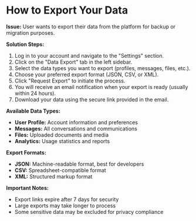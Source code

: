 # How to Export Your Data

**Issue:** User wants to export their data from the platform for backup or migration purposes.

**Solution Steps:**

1. Log in to your account and navigate to the "Settings" section.
2. Click on the "Data Export" tab in the left sidebar.
3. Select the data types you want to export (profiles, messages, files, etc.).
4. Choose your preferred export format (JSON, CSV, or XML).
5. Click "Request Export" to initiate the process.
6. You will receive an email notification when your export is ready (usually within 24 hours).
7. Download your data using the secure link provided in the email.

**Available Data Types:**
* **User Profile:** Account information and preferences
* **Messages:** All conversations and communications
* **Files:** Uploaded documents and media
* **Analytics:** Usage statistics and reports

**Export Formats:**
* **JSON:** Machine-readable format, best for developers
* **CSV:** Spreadsheet-compatible format
* **XML:** Structured markup format

**Important Notes:**
* Export links expire after 7 days for security
* Large exports may take longer to process
* Some sensitive data may be excluded for privacy compliance 